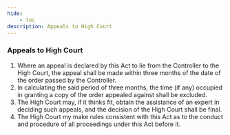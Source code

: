 ```yaml
---
hide:
    - toc
description: Appeals to High Court
---
```


### Appeals to High Court

1. Where an appeal is declared by this Act to lie from the Controller to the High Court, the appeal shall be made within three months of the date of the order passed by the Controller.
2. In calculating the said period of three months, the time (if any) occupied in granting a copy of the order appealed against shall be excluded.
3. The High Court may, if it thinks fit, obtain the assistance of an expert in deciding such appeals, and the decision of the High Court shall be final.
4. The High Court my make rules consistent with this Act as to the conduct and procedure of all proceedings under this Act before it.

